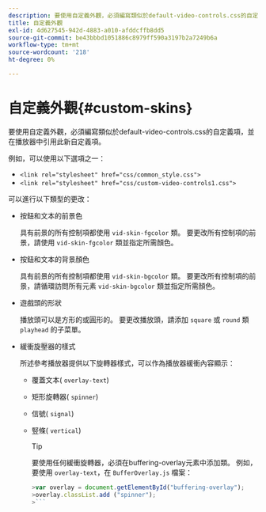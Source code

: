 ```yaml
---
description: 要使用自定義外觀，必須編寫類似於default-video-controls.css的自定義項，並在播放器中引用此新自定義項。
title: 自定義外觀
exl-id: 4d627545-942d-4883-a010-afddcffb8dd5
source-git-commit: be43bbbd1051886c8979ff590a3197b2a7249b6a
workflow-type: tm+mt
source-wordcount: '218'
ht-degree: 0%

---
```


# 自定義外觀{#custom-skins}

要使用自定義外觀，必須編寫類似於default-video-controls.css的自定義項，並在播放器中引用此新自定義項。

例如，可以使用以下選項之一：

* `<link rel="stylesheet" href="css/common_style.css">`
* `<link rel="stylesheet" href="css/custom-video-controls1.css">`

可以進行以下類型的更改：

* 按鈕和文本的前景色

   具有前景的所有控制項都使用 `vid-skin-fgcolor` 類。 要更改所有控制項的前景，請使用 `vid-skin-fgcolor` 類並指定所需顏色。
* 按鈕和文本的背景顏色

   具有前景的所有控制項都使用 `vid-skin-bgcolor` 類。 要更改所有控制項的前景，請循環訪問所有元素 `vid-skin-bgcolor` 類並指定所需顏色。
* 遊戲頭的形狀

   播放頭可以是方形的或圓形的。 要更改播放頭，請添加 `square` 或 `round` 類 `playhead` 的子菜單。
* 緩衝旋壓器的樣式

   所述參考播放器提供以下旋轉器樣式，可以作為播放器緩衝內容顯示：

   * 覆蓋文本( `overlay-text`)
   * 矩形旋轉器( `spinner`)
   * 信號( `signal`)
   * 竪條( `vertical`)

      >[!TIP]
      >
      >要使用任何緩衝旋轉器，必須在buffering-overlay元素中添加類。 例如，要使用 `overlay-text`，在 `BufferOverlay.js` 檔案：
      >
      >
      ```js
      >var overlay = document.getElementById("buffering-overlay"); 
      >overlay.classList.add ("spinner");
      >```
